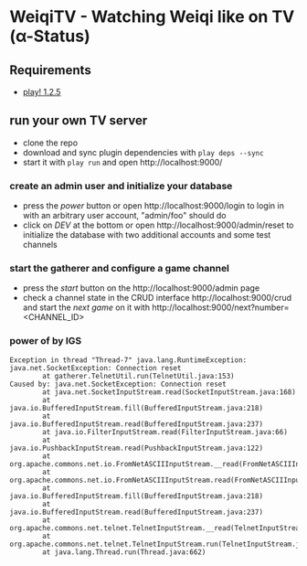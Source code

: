 # WeiqiTV - Watching Weiqi like on TV (α-Status)

## Requirements

* [play! 1.2.5](http://www.playframework.com/documentation/1.2.5/home)

## run your own TV server

* clone the repo
* download and sync plugin dependencies with ```play deps --sync```
* start it with ```play run``` and open http://localhost:9000/

### create an admin user and initialize your database

* press the *power* button or open http://localhost:9000/login
  to login in with an arbitrary user account, "admin/foo" should do
* click on *DEV* at the bottom or open http://localhost:9000/admin/reset
  to initialize the database with two additional accounts and some test channels

### start the gatherer and configure a game channel

* press the *start* button on the http://localhost:9000/admin page
* check a channel state in the CRUD interface http://localhost:9000/crud
  and start the *next game* on it with http://localhost:9000/next?number=<CHANNEL_ID>

### power of by IGS

```
Exception in thread "Thread-7" java.lang.RuntimeException: java.net.SocketException: Connection reset
        at gatherer.TelnetUtil.run(TelnetUtil.java:153)
Caused by: java.net.SocketException: Connection reset
        at java.net.SocketInputStream.read(SocketInputStream.java:168)
        at java.io.BufferedInputStream.fill(BufferedInputStream.java:218)
        at java.io.BufferedInputStream.read(BufferedInputStream.java:237)
        at java.io.FilterInputStream.read(FilterInputStream.java:66)
        at java.io.PushbackInputStream.read(PushbackInputStream.java:122)
        at org.apache.commons.net.io.FromNetASCIIInputStream.__read(FromNetASCIIInputStream.java:77)
        at org.apache.commons.net.io.FromNetASCIIInputStream.read(FromNetASCIIInputStream.java:176)
        at java.io.BufferedInputStream.fill(BufferedInputStream.java:218)
        at java.io.BufferedInputStream.read(BufferedInputStream.java:237)
        at org.apache.commons.net.telnet.TelnetInputStream.__read(TelnetInputStream.java:137)
        at org.apache.commons.net.telnet.TelnetInputStream.run(TelnetInputStream.java:580)
        at java.lang.Thread.run(Thread.java:662)
```
